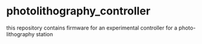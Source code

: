 # photolithography_controller
this repository contains firmware for an experimental controller for a photo-lithography station
